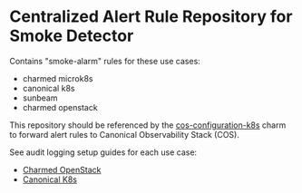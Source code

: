 # Centralized Alert Rule Repository for Smoke Detector

Contains "smoke-alarm" rules for these use cases:

- charmed microk8s
- canonical k8s
- sunbeam
- charmed openstack

This repository should be referenced by the [cos-configuration-k8s](https://charmhub.io/cos-configuration-k8s) charm to forward alert rules to Canonical Observability Stack (COS).

See audit logging setup guides for each use case:
- [Charmed OpenStack](charmed_openstack_setup.md)
- [Canonical K8s](canonical_k8s_setup.md)
